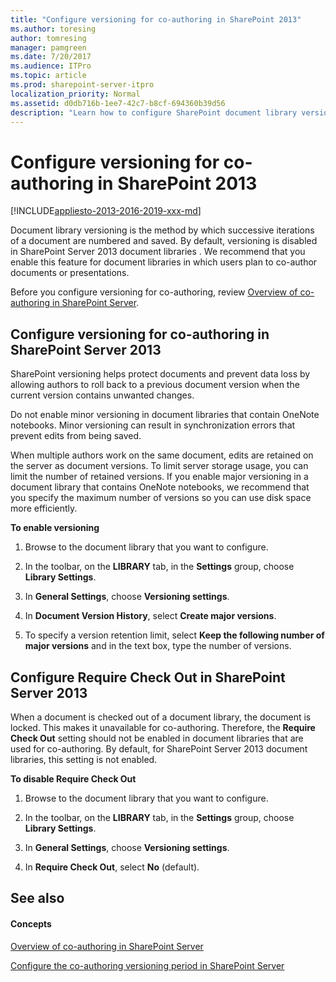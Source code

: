 ```yaml
---
title: "Configure versioning for co-authoring in SharePoint 2013"
ms.author: toresing
author: tomresing
manager: pamgreen
ms.date: 7/20/2017
ms.audience: ITPro
ms.topic: article
ms.prod: sharepoint-server-itpro
localization_priority: Normal
ms.assetid: d0db716b-1ee7-42c7-b8cf-694360b39d56
description: "Learn how to configure SharePoint document library versioning settings to support co-authoring."
---
```


# Configure versioning for co-authoring in SharePoint 2013

[!INCLUDE[appliesto-2013-2016-2019-xxx-md](../includes/appliesto-2013-2016-2019-xxx-md.md)] 
  
Document library versioning is the method by which successive iterations of a document are numbered and saved. By default, versioning is disabled in SharePoint Server 2013 document libraries . We recommend that you enable this feature for document libraries in which users plan to co-author documents or presentations.
  
Before you configure versioning for co-authoring, review [Overview of co-authoring in SharePoint Server](co-authoring-overview.md).
  
    
## Configure versioning for co-authoring in SharePoint Server 2013
<a name="bkmk_vers"> </a>

SharePoint versioning helps protect documents and prevent data loss by allowing authors to roll back to a previous document version when the current version contains unwanted changes. 
  
Do not enable minor versioning in document libraries that contain OneNote notebooks. Minor versioning can result in synchronization errors that prevent edits from being saved.
  
When multiple authors work on the same document, edits are retained on the server as document versions. To limit server storage usage, you can limit the number of retained versions. If you enable major versioning in a document library that contains OneNote notebooks, we recommend that you specify the maximum number of versions so you can use disk space more efficiently. 
  
 **To enable versioning**
  
1. Browse to the document library that you want to configure.
    
2. In the toolbar, on the **LIBRARY** tab, in the **Settings** group, choose **Library Settings**.
    
3. In **General Settings**, choose **Versioning settings**.
    
4. In **Document Version History**, select **Create major versions**.
    
5. To specify a version retention limit, select **Keep the following number of major versions** and in the text box, type the number of versions. 
    
## Configure Require Check Out in SharePoint Server 2013
<a name="bkmk_req_co"> </a>

When a document is checked out of a document library, the document is locked. This makes it unavailable for co-authoring. Therefore, the **Require Check Out** setting should not be enabled in document libraries that are used for co-authoring. By default, for SharePoint Server 2013 document libraries, this setting is not enabled. 
  
 **To disable Require Check Out**
  
1. Browse to the document library that you want to configure.
    
2. In the toolbar, on the **LIBRARY** tab, in the **Settings** group, choose **Library Settings**.
    
3. In **General Settings**, choose **Versioning settings**.
    
4. In **Require Check Out**, select **No** (default). 
    
## See also
<a name="bkmk_req_co"> </a>

#### Concepts

[Overview of co-authoring in SharePoint Server](co-authoring-overview.md)
  
[Configure the co-authoring versioning period in SharePoint Server](configure-the-co-authoring-versioning-period.md)

